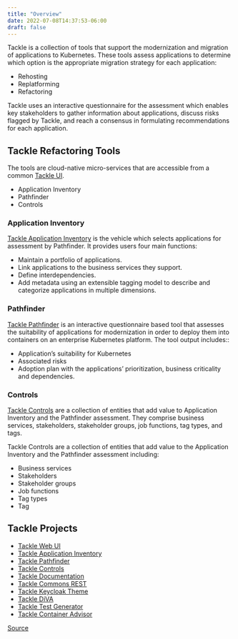 ```yaml
---
title: "Overview"
date: 2022-07-08T14:37:53-06:00
draft: false
---
```

Tackle is a collection of tools that support the modernization and migration of applications to Kubernetes. These tools assess applications to determine which option is the appropriate migration strategy for each application:
* Rehosting
* Replatforming
* Refactoring

Tackle uses an interactive questionnaire for the assessment which enables key stakeholders to gather information about applications, discuss risks flagged by Tackle, and reach a consensus in formulating recommendations for each application.

## Tackle Refactoring Tools
The tools are cloud-native micro-services that are accessible from a common [Tackle UI](https://github.com/konveyor/tackle-ui/).
* Application Inventory
* Pathfinder
* Controls

### Application Inventory
[Tackle Application Inventory](https://github.com/konveyor/tackle-application-inventory) is the vehicle which selects applications for assessment by Pathfinder. It provides users four  main functions:
* Maintain a portfolio of applications.
* Link applications to the business services they support.
* Define interdependencies.
* Add metadata using an extensible tagging model to describe and categorize applications in multiple dimensions.

### Pathfinder
[Tackle Pathfinder](https://github.com/konveyor/tackle-pathfinder) is  an interactive questionnaire based tool that assesses the suitability of applications for modernization in order to deploy them into containers on an enterprise Kubernetes platform. The tool output includes::
* Application’s suitability for Kubernetes
* Associated risks
* Adoption plan with  the applications’ prioritization, business criticality and dependencies.

### Controls
[Tackle Controls](https://github.com/konveyor/tackle-controls) are a collection of entities that add value to Application Inventory and the Pathfinder assessment. They comprise business services, stakeholders, stakeholder groups, job functions, tag types, and tags.

Tackle Controls are a collection of entities that add value to the Application Inventory and the Pathfinder assessment including:
* Business services
* Stakeholders
* Stakeholder groups
* Job functions
* Tag types
* Tag

## Tackle Projects
* [Tackle Web UI](https://github.com/konveyor/tackle-ui)
* [Tackle Application Inventory](https://github.com/konveyor/tackle-application-inventory)
* [Tackle Pathfinder](https://github.com/konveyor/tackle-pathfinder)
* [Tackle Controls](https://github.com/konveyor/tackle-controls)
* [Tackle Documentation](https://github.com/konveyor/tackle-documentation)
* [Tackle Commons REST](https://github.com/konveyor/tackle-commons-rest)
* [Tackle Keycloak Theme](https://github.com/konveyor/tackle-keycloak-theme)
* [Tackle DiVA](https://github.com/konveyor/tackle-diva)
* [Tackle Test Generator](https://github.com/konveyor/tackle-test-generator-cli)
* [Tackle Container Advisor](https://github.com/konveyor/tackle-container-advisor)

[Source](https://github.com/konveyor/konveyor.github.io/blob/main/content/Tackle/overview.md)
